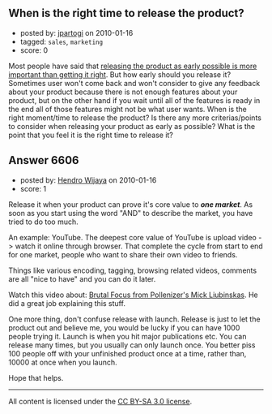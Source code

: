 ## When is the right time to release the product?

- posted by: [jpartogi](https://stackexchange.com/users/-1/911-jpartogi) on 2010-01-16
- tagged: `sales`, `marketing`
- score: 0

Most people have said that [releasing the product as early possible is more important than getting it right][1]. But how early should you release it? Sometimes user won't come back and won't consider to give any feedback about your product because there is not enough features about your product, but on the other hand if you wait until all of the features is ready in the end all of those features might not be what user wants. When is the right moment/time to release the product? Is there any more criterias/points to consider when releasing your product as early as possible? What is the point that you feel it is the right time to release it?


  [1]: http://answers.onstartups.com/questions/1987/whats-more-important-release-fast-or-getting-it-right


## Answer 6606

- posted by: [Hendro Wijaya](https://stackexchange.com/users/-1/115-hendro-wijaya) on 2010-01-16
- score: 1

<p>Release it when your product can prove it's core value to <strong><em>one market</em></strong>. As soon as you start using the word "AND" to describe the market, you have tried to do too much.</p>

<p>An example: YouTube. 
The deepest core value of YouTube is upload video -> watch it online through browser. That complete the cycle from start to end for one market, people who want to share their own video to friends.</p>

<p>Things like various encoding, tagging, browsing related videos, comments are all "nice to have" and you can do it later.</p>

<p>Watch this video about: <a href="http://www.viddler.com/explore/BootUpCamp/videos/1/" rel="nofollow">Brutal Focus from Pollenizer's Mick Liubinskas</a>. He did a great job explaining this stuff.</p>

<p>One more thing, don't confuse release with launch. Release is just to let the product out and believe me, you would be lucky if you can have 1000 people trying it. Launch is when you hit major publications etc. You can release many times, but you usually can only launch once. You better piss 100 people off with your unfinished product once at a time, rather than, 10000 at once when you launch.</p>

<p>Hope that helps.</p>




---

All content is licensed under the [CC BY-SA 3.0 license](https://creativecommons.org/licenses/by-sa/3.0/).

